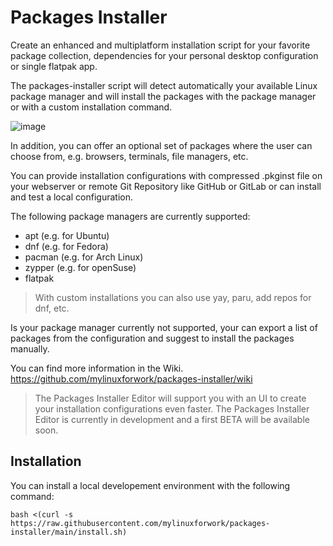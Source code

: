 # Packages Installer

Create an enhanced and multiplatform installation script for your favorite package collection, dependencies for your personal desktop configuration or single flatpak app.

The packages-installer script will detect automatically your available Linux package manager and will install the packages with the package manager or with a custom installation command.

![image](https://github.com/user-attachments/assets/36af17fe-f597-4c4e-a263-635a42c44408)

In addition, you can offer an optional set of packages where the user can choose from, e.g. browsers, terminals, file managers, etc.

You can provide installation configurations with compressed .pkginst file on your webserver or remote Git Repository like GitHub or GitLab or can install and test a local configuration.

The following package managers are currently supported:
- apt (e.g. for Ubuntu)
- dnf (e.g. for Fedora)
- pacman (e.g. for Arch Linux)
- zypper (e.g. for openSuse)
- flatpak

> With custom installations you can also use yay, paru, add repos for dnf, etc.

Is your package manager currently not supported, your can export a list of packages from the configuration and suggest to install the packages manually.

You can find more information in the Wiki. https://github.com/mylinuxforwork/packages-installer/wiki

> The Packages Installer Editor will support you with an UI to create your installation configurations even faster. The Packages Installer Editor is currently in development and a first BETA will be available soon.

## Installation

You can install a local developement environment with the following command:

```
bash <(curl -s https://raw.githubusercontent.com/mylinuxforwork/packages-installer/main/install.sh)

```


